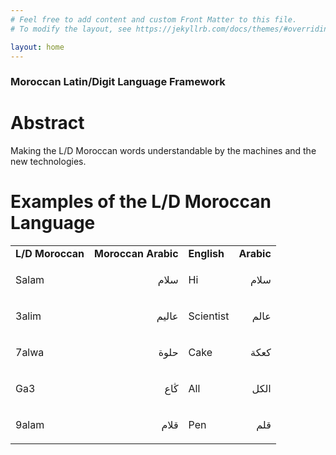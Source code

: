 ```yaml
---
# Feel free to add content and custom Front Matter to this file.
# To modify the layout, see https://jekyllrb.com/docs/themes/#overriding-theme-defaults

layout: home
---
```

### Moroccan Latin/Digit Language Framework


# Abstract

Making the L/D Moroccan words understandable by the machines and the new technologies.


# Examples of the L/D Moroccan Language


<table>
  <tr>
   <td><strong>L/D Moroccan </strong>
   </td>
   <td><strong>Moroccan Arabic</strong>
   </td>
   <td><strong>English</strong>
   </td>
   <td><strong>Arabic</strong>
   </td>
  </tr>
  <tr>
   <td>Salam
   </td>
   <td><p dir="rtl">
سلام</p>

   </td>
   <td>Hi
   </td>
   <td><p dir="rtl">
سلام</p>

   </td>
  </tr>
  <tr>
   <td>3alim
   </td>
   <td><p dir="rtl">
عاليم</p>

   </td>
   <td>Scientist
   </td>
   <td><p dir="rtl">
عالم</p>

   </td>
  </tr>
  <tr>
   <td>7alwa
   </td>
   <td><p dir="rtl">
حلوة</p>

   </td>
   <td>Cake
   </td>
   <td><p dir="rtl">
كعكة</p>

   </td>
  </tr>
  <tr>
   <td>Ga3
   </td>
   <td><p dir="rtl">
ڭاع</p>

   </td>
   <td>All
   </td>
   <td><p dir="rtl">
الكل</p>

   </td>
  </tr>
  <tr>
   <td>9alam
   </td>
   <td><p dir="rtl">
     قلام</p>

   </td>
   <td>Pen
   </td>
   <td><p dir="rtl">
قلم</p>

   </td>
  </tr>
</table>
     
     


